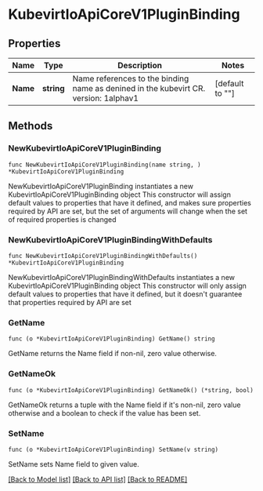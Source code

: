 # KubevirtIoApiCoreV1PluginBinding

## Properties

Name | Type | Description | Notes
------------ | ------------- | ------------- | -------------
**Name** | **string** | Name references to the binding name as denined in the kubevirt CR. version: 1alphav1 | [default to ""]

## Methods

### NewKubevirtIoApiCoreV1PluginBinding

`func NewKubevirtIoApiCoreV1PluginBinding(name string, ) *KubevirtIoApiCoreV1PluginBinding`

NewKubevirtIoApiCoreV1PluginBinding instantiates a new KubevirtIoApiCoreV1PluginBinding object
This constructor will assign default values to properties that have it defined,
and makes sure properties required by API are set, but the set of arguments
will change when the set of required properties is changed

### NewKubevirtIoApiCoreV1PluginBindingWithDefaults

`func NewKubevirtIoApiCoreV1PluginBindingWithDefaults() *KubevirtIoApiCoreV1PluginBinding`

NewKubevirtIoApiCoreV1PluginBindingWithDefaults instantiates a new KubevirtIoApiCoreV1PluginBinding object
This constructor will only assign default values to properties that have it defined,
but it doesn't guarantee that properties required by API are set

### GetName

`func (o *KubevirtIoApiCoreV1PluginBinding) GetName() string`

GetName returns the Name field if non-nil, zero value otherwise.

### GetNameOk

`func (o *KubevirtIoApiCoreV1PluginBinding) GetNameOk() (*string, bool)`

GetNameOk returns a tuple with the Name field if it's non-nil, zero value otherwise
and a boolean to check if the value has been set.

### SetName

`func (o *KubevirtIoApiCoreV1PluginBinding) SetName(v string)`

SetName sets Name field to given value.



[[Back to Model list]](../README.md#documentation-for-models) [[Back to API list]](../README.md#documentation-for-api-endpoints) [[Back to README]](../README.md)


